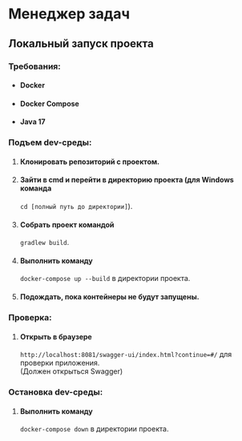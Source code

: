 <h1 class="mb-3 mt-3 text-3xl font-normal first:mt-3">Менеджер задач</h1>
<h2 class="mb-2 mt-6 text-lg first:mt-3">Локальный запуск проекта</h2>
<h3 class="mb-2 mt-6 text-lg first:mt-3">Требования:</h3>
<ul class="list-disc pl-8">
<li index="0"><h4>Docker</h4></li>
<li index="1"><h4>Docker Compose</h4></li>
<li index="2"><h4>Java 17</h4></li>
</ul>
<h3 class="mb-2 mt-6 text-lg first:mt-3">Подъем dev-среды:</h3>
<ol class="list-decimal marker:font-mono marker:text-sm pl-11">
<li index="0"><h4>Клонировать репозиторий с проектом.</h4></li>
<li index="1"><h4>Зайти в cmd и перейти в директорию проекта (для Windows команда </h4><span><code>cd [полный путь до директории]</code></span><span>).</span></li>
<li index="2"><h4>Собрать проект командой </h4><span><code>gradlew build</code></span><span>.</span></li>
<li index="3"><h4>Выполнить команду </h4><span><code>docker-compose up --build</code></span><span> в директории проекта.</span></li>
<li index="4"><h4>Подождать, пока контейнеры не будут запущены.</h4></li>
</ol>
<h3 class="mb-2 mt-6 text-lg first:mt-3">Проверка:</h3>
<ol class="list-decimal marker:font-mono marker:text-sm pl-11">
<li index="0"><h4>Открыть в браузере </h4><span><code>http://localhost:8081/swagger-ui/index.html?continue=#/</code></span><span> для проверки приложения.</span><span><br></span><span>
</span><span>(Должен открыться Swagger)</span></li>
</ol>
<h3 class="mb-2 mt-6 text-lg first:mt-3">Остановка dev-среды:</h3>
<ol class="list-decimal marker:font-mono marker:text-sm pl-11">
<li index="0"><h4>Выполнить команду </h4><code>docker-compose down</code></span><span> в директории проекта.</span></li>
</ol>
